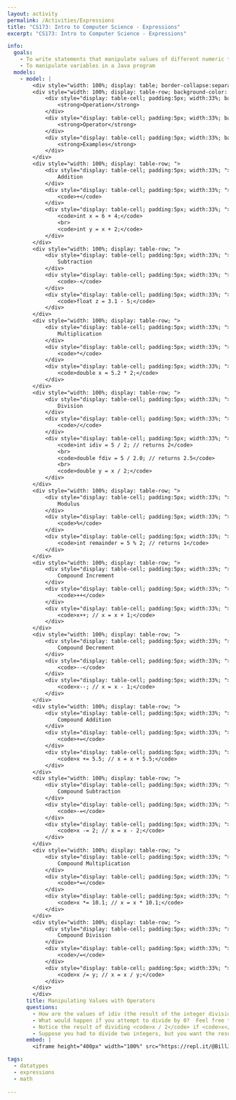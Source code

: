 ```yaml
---
layout: activity
permalink: /Activities/Expressions
title: "CS173: Intro to Computer Science - Expressions"
excerpt: "CS173: Intro to Computer Science - Expressions"

info:
  goals: 
    - To write statements that manipulate values of different numeric types
    - To manipulate variables in a Java program
  models:
    - model: |
        <div style="width: 100%; display: table; border-collapse:separate; border-spacing:5px;">
        <div style="width: 100%; display: table-row; background-color: black; color: white;">
            <div style="display: table-cell; padding:5px; width:33%; background-color: black; color: white;">
                <strong>Operation</strong>
            </div>
            <div style="display: table-cell; padding:5px; width:33%; background-color: black; color: white;">
                <strong>Operator</strong>
            </div>
            <div style="display: table-cell; padding:5px; width:33%; background-color: black; color: white;">
                <strong>Examples</strong>
            </div>            
        </div>
        <div style="width: 100%; display: table-row; ">
            <div style="display: table-cell; padding:5px; width:33%; ">
                Addition
            </div>
            <div style="display: table-cell; padding:5px; width:33%; ">
                <code>+</code>
            </div>
            <div style="display: table-cell; padding:5px; width:33%; ">
                <code>int x = 6 + 4;</code>
                <br>
                <code>int y = x + 2;</code>
            </div>            
        </div>
        <div style="width: 100%; display: table-row; ">
            <div style="display: table-cell; padding:5px; width:33%; ">
                Subtraction
            </div>
            <div style="display: table-cell; padding:5px; width:33%; ">
                <code>-</code>
            </div>
            <div style="display: table-cell; padding:5px; width:33%; ">
                <code>float z = 3.1 - 5;</code>
            </div>            
        </div> 
        <div style="width: 100%; display: table-row; ">
            <div style="display: table-cell; padding:5px; width:33%; ">
                Multiplication
            </div>
            <div style="display: table-cell; padding:5px; width:33%; ">
                <code>*</code>
            </div>
            <div style="display: table-cell; padding:5px; width:33%; ">
                <code>double x = 5.2 * 2;</code>
            </div>            
        </div>
        <div style="width: 100%; display: table-row; ">
            <div style="display: table-cell; padding:5px; width:33%; ">
                Division
            </div>
            <div style="display: table-cell; padding:5px; width:33%; ">
                <code>/</code>
            </div>
            <div style="display: table-cell; padding:5px; width:33%; ">
                <code>int idiv = 5 / 2; // returns 2</code>
                <br>
                <code>double fdiv = 5 / 2.0; // returns 2.5</code>
                <br>
                <code>double y = x / 2;</code>
            </div>            
        </div>   
        <div style="width: 100%; display: table-row; ">
            <div style="display: table-cell; padding:5px; width:33%; ">
                Modulus
            </div>
            <div style="display: table-cell; padding:5px; width:33%; ">
                <code>%</code>
            </div>
            <div style="display: table-cell; padding:5px; width:33%; ">
                <code>int remainder = 5 % 2; // returns 1</code>
            </div>            
        </div> 
        <div style="width: 100%; display: table-row; ">
            <div style="display: table-cell; padding:5px; width:33%; ">
                Compound Increment
            </div>
            <div style="display: table-cell; padding:5px; width:33%; ">
                <code>++</code>
            </div>
            <div style="display: table-cell; padding:5px; width:33%; ">
                <code>x++; // x = x + 1;</code>
            </div>            
        </div>     
        <div style="width: 100%; display: table-row; ">
            <div style="display: table-cell; padding:5px; width:33%; ">
                Compound Decrement
            </div>
            <div style="display: table-cell; padding:5px; width:33%; ">
                <code>--</code>
            </div>
            <div style="display: table-cell; padding:5px; width:33%; ">
                <code>x--; // x = x - 1;</code>
            </div>            
        </div>            
        <div style="width: 100%; display: table-row; ">
            <div style="display: table-cell; padding:5px; width:33%; ">
                Compound Addition
            </div>
            <div style="display: table-cell; padding:5px; width:33%; ">
                <code>+=</code>
            </div>
            <div style="display: table-cell; padding:5px; width:33%; ">
                <code>x += 5.5; // x = x + 5.5;</code>
            </div>            
        </div>            
        <div style="width: 100%; display: table-row; ">
            <div style="display: table-cell; padding:5px; width:33%; ">
                Compound Subtraction
            </div>
            <div style="display: table-cell; padding:5px; width:33%; ">
                <code>-=</code>
            </div>
            <div style="display: table-cell; padding:5px; width:33%; ">
                <code>x -= 2; // x = x - 2;</code>
            </div>            
        </div>  
        <div style="width: 100%; display: table-row; ">
            <div style="display: table-cell; padding:5px; width:33%; ">
                Compound Multiplication
            </div>
            <div style="display: table-cell; padding:5px; width:33%; ">
                <code>*=</code>
            </div>
            <div style="display: table-cell; padding:5px; width:33%; ">
                <code>x *= 10.1; // x = x * 10.1;</code>
            </div>            
        </div>         
        <div style="width: 100%; display: table-row; ">
            <div style="display: table-cell; padding:5px; width:33%; ">
                Compound Division
            </div>
            <div style="display: table-cell; padding:5px; width:33%; ">
                <code>/=</code>
            </div>
            <div style="display: table-cell; padding:5px; width:33%; ">
                <code>x /= y; // x = x / y;</code>
            </div>            
        </div>                 
        </div>    
      title: Manipulating Values with Operators
      questions:
        - How are the values of idiv (the result of the integer division operation) and fdiv (the result of the floating point division operation) different and why?
        - What would happen if you attempt to divide by 0?  Feel free to try this in the code window below!
        - Notice the result of dividing <code>x / 2</code> if <code>x</code> is an <code>int</code>?  How about if <code>x</code> is a <code>double</code> or a <code>float</code>?
        - Suppose you had to divide two integers, but you want the result to be stored as a floating point value.  How could you ensure that this happens (there are several possibilities!)?
      embed: |
        <iframe height="400px" width="100%" src="https://repl.it/@BillJr99/JavaFirstExample?lite=true" scrolling="no" frameborder="no" allowtransparency="true" allowfullscreen="true" sandbox="allow-forms allow-pointer-lock allow-popups allow-same-origin allow-scripts allow-modals"></iframe>        

tags:
  - datatypes
  - expressions
  - math
  
---
```


